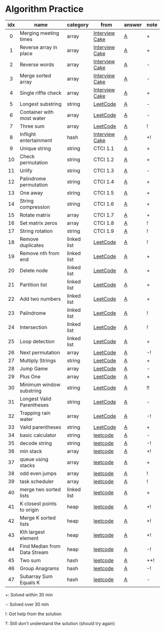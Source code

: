 # Algorithm Practice


| idx | name                  | category | from | answer | note |
|:---:|-----------------------|----------|------|--------|------|
| 0   | Merging meeting times | array | [Interview Cake](https://www.interviewcake.com/question/python3/merging-ranges?course=fc1&section=array-and-string-manipulation) | [A](array/merge_meeting_times.py) | + |
| 1   | Reverse array in place| array | [Interview Cake](https://www.interviewcake.com/question/python3/reverse-string-in-place?course=fc1&section=array-and-string-manipulation) | [A](array/reverse_array.py) | + |
| 2   | Reverse words | array | [Interview Cake](https://www.interviewcake.com/question/python3/reverse-words?course=fc1&section=array-and-string-manipulation) | [A](array/reverse_words.py) | - |
| 3   | Merge sorted array | array | [Interview Cake](https://www.interviewcake.com/question/python3/merge-sorted-arrays?course=fc1&section=array-and-string-manipulation) | [A](array/merge_sorted_array.py) | - |
| 4   | Single riffle check | array | [Interview Cake](https://www.interviewcake.com/question/python3/single-riffle-check?course=fc1&section=array-and-string-manipulation) | [A](array/single_riffle_check.py) | + |
| 5   | Longest substring | string | [LeetCode](https://leetcode.com/problems/longest-substring-without-repeating-characters/) | [A](string/longest_substring.py) | - |
| 6   | Container with most water | array | [LeetCode](https://leetcode.com/problems/container-with-most-water/) | [A](array/container_with_most_water.py) | - |
| 7   | Three sum | array | [LeetCode](https://leetcode.com/problems/3sum/) | [A](array/three_sum.py) | ! |
| 8   | Inflight entertainment | hash | [Interview Cake](https://www.interviewcake.com/question/python3/inflight-entertainment?course=fc1&section=hashing-and-hash-tables) | [A](hash/inflight_entertainment.py) | +! |
| 9   | Unique string | string | CTCI 1.1 | [A](string/unique_string.py) | + |
| 10  | Check permutation | string | CTCI 1.2 | [A](string/check_permutation.py) | + |
| 11  | Urlify | string | CTCI 1.3 | [A](string/urlify.py) | - |
| 12  | Palindrome permutation | string | CTCI 1.4 | [A](string/palindrome_permutation.py) | + |
| 13  | One away | string | CTCI 1.5 | [A](string/one_away.py) | + |
| 14  | String compression | string | CTCI 1.6 | [A](string/string_compression.py) | + |
| 15  | Rotate matrix | array | CTCI 1.7 | [A](array/rotate_matrix.py) | + |
| 16  | Set matrix zeros | array | CTCI 1.8 | [A](array/set_matrix_zeros.py) | ! |
| 17  | String rotation | string | CTCI 1.9 | [A](string/string_rotation.py) | ! |
| 18  | Remove duplicates | linked list | [LeetCode](https://leetcode.com/problems/remove-duplicates-from-sorted-list-ii/) | [A](linked_list/remove_duplicates.py) | ! |
| 19  | Remove nth from end | linked list | [LeetCode](https://leetcode.com/problems/remove-nth-node-from-end-of-list/) | [A](linked_list/remove_nth_from_end.py) | + |
| 20  | Delete node | linked list | [LeetCode](https://leetcode.com/problems/delete-node-in-a-linked-list/description/) | [A](linked_list/delete_node.py) | + |
| 21  | Partition list | linked list | [LeetCode](https://leetcode.com/partition-list/description/) | [A](linked_list/partition_list.py) | + |
| 22  | Add two numbers | linked list | [LeetCode](https://leetcode.com/problems/add-two-numbers/) | [A](linked_list/add_two_num.py) | + |
| 23  | Palindrome | linked list | [LeetCode](https://leetcode.com/problems/palindrome-linked-list/) | [A](linked_list/palindrome.py) | ! |
| 24  | Intersection | linked list | [LeetCode](https://leetcode.com/problems/intersection-of-two-linked-lists/) | [A](linked_list/intersection.py) | ! |
| 25  | Loop detection | linked list | [LeetCode](https://leetcode.com/problems/linked-list-cycle/) | [A](linked_list/loop_detection.py) | + |
| 26  | Next permutation | array | [LeetCode](https://leetcode.com/problems/next-permutation/) | [A](array/next_permutation.py) | -! |
| 27  | Multiply Strings | string | [LeetCode](https://leetcode.com/problems/multiply-strings/) | [A](string/multiply_string.py) | + |
| 28  | Jump Game | array | [LeetCode](https://leetcode.com/problems/jump-game/) | [A](array/jump_game.py) | - |
| 29  | Plus One | array | [LeetCode](https://leetcode.com/problems/plus-one/) | [A](array/plus_one.py) | + |
| 30  | Minimum window substring | string | [LeetCode](https://leetcode.com/problems/minimum-window-substring/) | [A](string/min_window_substring.py) | !! |
| 31  | Longest Valid Parentheses | string | [LeetCode](https://leetcode.com/problems/longest-valid-parentheses/) | [A](string/longest_valid_parentheses.py) | - |
| 32  | Trapping rain water | array | [LeetCode](https://leetcode.com/problems/trapping-rain-water/) | [A](array/trapping_rain_water.py) | -! |
| 33  | Valid parentheses | string | [LeetCode](https://leetcode.com/problems/valid-parentheses/) | [A](string/valid_parentheses.py) | + |
| 34  | basic calculator | string | [leetcode](https://leetcode.com/problems/basic-calculator/) | [A](string/basic_calculator.py) | - |
| 35  | decode string | string | [leetcode](https://leetcode.com/problems/decode-string/) | [A](string/decode_string.py) | -! |
| 36  | min stack | array | [leetcode](https://leetcode.com/problems/min-stack/) | [A](array/min_stack.py) | +! |
| 37  | queue using stacks | array | [leetcode](https://leetcode.com/problems/implement-queue-using-stacks/) | [A](array/queue_using_stacks.py) | + |
| 38  | odd even jumps | array | [leetcode](https://leetcode.com/problems/odd-even-jump/) | [A](array/odd_even_jump.py) | ! |
| 39  | task scheduler | array | [leetcode](https://leetcode.com/problems/task-scheduler/) | [A](array/task_scheduler.py) | ! |
| 40  | merge two sorted lists | linked list | [leetcode](https://leetcode.com/problems/merge-two-sorted-lists/) | [A](linked_list/merge_two_sorted_lists.py) | + |
| 41  | K closest points to origin | heap | [leetcode](https://leetcode.com/problems/k-closest-points-to-origin/) | [A](heap/k_closest_points_to_origin.py) | +! |
| 42  | Merge K sorted lists | heap | [leetcode](https://leetcode.com/problems/merge-k-sorted-lists/) | [A](heap/merge_k_sorted_lists.py) | +! |
| 43  | Kth largest element | heap | [leetcode](https://leetcode.com/problems/kth-largest-element-in-an-array/) | [A](heap/kth_largest_element.py) | +! |
| 44  | Find Median from Data Stream | heap | [leetcode](https://leetcode.com/problems/kth-largest-element-in-an-array/) | [A](heap/find_median_from_data_stream.py) | -! |
| 45  | Two sum | hash | [leetcode](https://leetcode.com/problems/two-sum/) | [A](hash/two_sum.py) | ++! |
| 46  | Group Anagrams | hash | [leetcode](https://leetcode.com/problems/group-anagrams/) | [A](hash/group_anagrams.py) | -! |
| 47  | Subarray Sum Equals K | hash | [leetcode](https://leetcode.com/problems/subarray-sum-equals-k/) | [A](hash/subarray_sum_equals_k.py) | - |

+: Solved within 30 min

-: Solved over 30 min

!: Got help from the solution

?: Still don't understand the solution (should try again)
